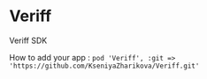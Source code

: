# Veriff
Veriff SDK

How to add your app :  ```pod 'Veriff', :git => 'https://github.com/KseniyaZharikova/Veriff.git'```
